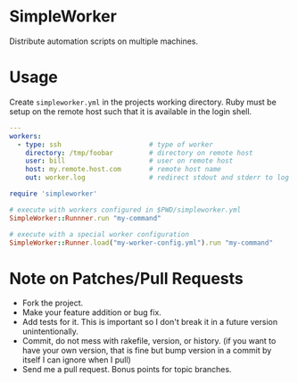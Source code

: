 SimpleWorker
============

Distribute automation scripts on multiple machines.

Usage
=====

Create `simpleworker.yml` in the projects working directory.  Ruby must be
setup on the remote host such that it is available in the login shell.

```yml
---
workers:
  - type: ssh                      # type of worker
    directory: /tmp/foobar         # directory on remote host
    user: bill                     # user on remote host
    host: my.remote.host.com       # remote host name
    out: worker.log                # redirect stdout and stderr to log file
```

```ruby
require 'simpleworker'

# execute with workers configured in $PWD/simpleworker.yml
SimpleWorker::Runnner.run "my-command"

# execute with a special worker configuration
SimpleWorker::Runner.load("my-worker-config.yml").run "my-command"
```

Note on Patches/Pull Requests
=============================

* Fork the project.
* Make your feature addition or bug fix.
* Add tests for it. This is important so I don't break it in a
  future version unintentionally.
* Commit, do not mess with rakefile, version, or history.
  (if you want to have your own version, that is fine but bump version in a commit by itself I can ignore when I pull)
* Send me a pull request. Bonus points for topic branches.

